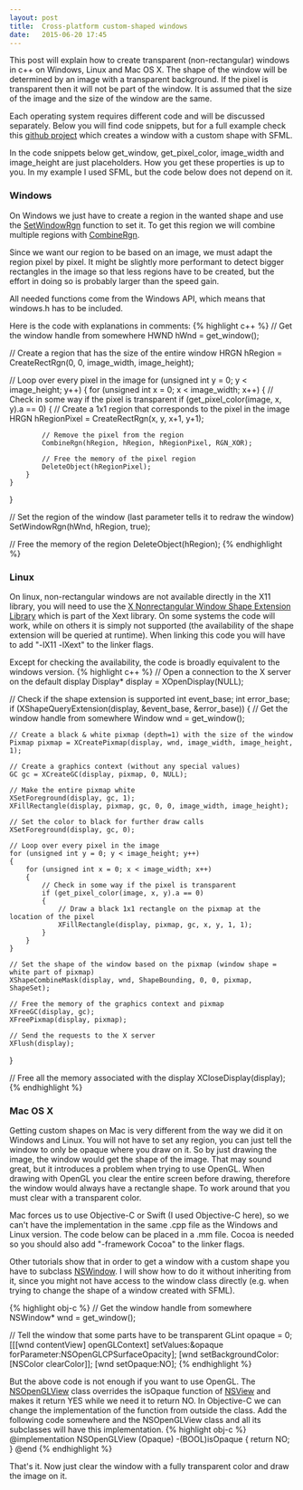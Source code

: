 ```yaml
---
layout: post
title:  Cross-platform custom-shaped windows
date:   2015-06-20 17:45
---
```

This post will explain how to create transparent (non-rectangular) windows in c++ on Windows, Linux and Mac OS X. The shape of the window will be determined by an image with a transparent background. If the pixel is transparent then it will not be part of the window. It is assumed that the size of the image and the size of the window are the same.

Each operating system requires different code and will be discussed separately. Below you will find code snippets, but for a full example check this [github project](https://github.com/texus/TransparentWindows) which creates a window with a custom shape with SFML.
<!--more-->

In the code snippets below get_window, get_pixel_color, image_width and image_height are just placeholders. How you get these properties is up to you. In my example I used SFML, but the code below does not depend on it.

### Windows
On Windows we just have to create a region in the wanted shape and use the [SetWindowRgn](https://msdn.microsoft.com/en-us/library/aa930600.aspx) function to set it. To get this region we will combine multiple regions with [CombineRgn](https://msdn.microsoft.com/en-us/library/aa922002.aspx).

Since we want our region to be based on an image, we must adapt the region pixel by pixel. It might be slightly more performant to detect bigger rectangles in the image so that less regions have to be created, but the effort in doing so is probably larger than the speed gain.

All needed functions come from the Windows API, which means that windows.h has to be included.

Here is the code with explanations in comments:
{% highlight c++ %}
// Get the window handle from somewhere
HWND hWnd = get_window();

// Create a region that has the size of the entire window
HRGN hRegion = CreateRectRgn(0, 0, image_width, image_height);

// Loop over every pixel in the image
for (unsigned int y = 0; y < image_height; y++)
{
    for (unsigned int x = 0; x < image_width; x++)
    {
        // Check in some way if the pixel is transparent
        if (get_pixel_color(image, x, y).a == 0)
        {
            // Create a 1x1 region that corresponds to the pixel in the image
            HRGN hRegionPixel = CreateRectRgn(x, y, x+1, y+1);

            // Remove the pixel from the region
            CombineRgn(hRegion, hRegion, hRegionPixel, RGN_XOR);

            // Free the memory of the pixel region
            DeleteObject(hRegionPixel);
        }
    }
}

// Set the region of the window (last parameter tells it to redraw the window)
SetWindowRgn(hWnd, hRegion, true);

// Free the memory of the region
DeleteObject(hRegion);
{% endhighlight %}

### Linux
On linux, non-rectangular windows are not available directly in the X11 library, you will need to use the [X Nonrectangular Window Shape Extension Library](http://www.x.org/releases/X11R7.6/doc/libXext/shapelib.html) which is part of the Xext library. On some systems the code will work, while on others it is simply not supported (the availability of the shape extension will be queried at runtime). When linking this code you will have to add "-lX11 -lXext" to the linker flags.

Except for checking the availability, the code is broadly equivalent to the windows version.
{% highlight c++ %}
// Open a connection to the X server on the default display
Display* display = XOpenDisplay(NULL);

// Check if the shape extension is supported
int event_base;
int error_base;
if (XShapeQueryExtension(display, &event_base, &error_base))
{
    // Get the window handle from somewhere
    Window wnd = get_window();

    // Create a black & white pixmap (depth=1) with the size of the window
    Pixmap pixmap = XCreatePixmap(display, wnd, image_width, image_height, 1);

    // Create a graphics context (without any special values)
    GC gc = XCreateGC(display, pixmap, 0, NULL);

    // Make the entire pixmap white
    XSetForeground(display, gc, 1);
    XFillRectangle(display, pixmap, gc, 0, 0, image_width, image_height);

    // Set the color to black for further draw calls
    XSetForeground(display, gc, 0);

    // Loop over every pixel in the image
    for (unsigned int y = 0; y < image_height; y++)
    {
        for (unsigned int x = 0; x < image_width; x++)
        {
            // Check in some way if the pixel is transparent
            if (get_pixel_color(image, x, y).a == 0)
            {
                // Draw a black 1x1 rectangle on the pixmap at the location of the pixel
                XFillRectangle(display, pixmap, gc, x, y, 1, 1);
            }
        }
    }

    // Set the shape of the window based on the pixmap (window shape = white part of pixmap)
    XShapeCombineMask(display, wnd, ShapeBounding, 0, 0, pixmap, ShapeSet);

    // Free the memory of the graphics context and pixmap
    XFreeGC(display, gc);
    XFreePixmap(display, pixmap);

    // Send the requests to the X server
    XFlush(display);
}

// Free all the memory associated with the display
XCloseDisplay(display);
{% endhighlight %}

### Mac OS X
Getting custom shapes on Mac is very different from the way we did it on Windows and Linux. You will not have to set any region, you can just tell the window to only be opaque where you draw on it. So by just drawing the image, the window would get the shape of the image. That may sound great, but it introduces a problem when trying to use OpenGL. When drawing with OpenGL you clear the entire screen before drawing, therefore the window would always have a rectangle shape. To work around that you must clear with a transparent color.

Mac forces us to use Objective-C or Swift (I used Objective-C here), so we can't have the implementation in the same .cpp file as the Windows and Linux version. The code below can be placed in a .mm file. Cocoa is needed so you should also add "-framework Cocoa" to the linker flags.

Other tutorials show that in order to get a window with a custom shape you have to subclass [NSWindow](https://developer.apple.com/library/mac/documentation/Cocoa/Reference/ApplicationKit/Classes/NSWindow_Class/). I will show how to do it without inheriting from it, since you might not have access to the window class directly (e.g. when trying to change the shape of a window created with SFML).

{% highlight obj-c %}
// Get the window handle from somewhere
NSWindow* wnd = get_window();

// Tell the window that some parts have to be transparent
GLint opaque = 0;
[[[wnd contentView] openGLContext] setValues:&opaque forParameter:NSOpenGLCPSurfaceOpacity];
[wnd setBackgroundColor:[NSColor clearColor]];
[wnd setOpaque:NO];
{% endhighlight %}

But the above code is not enough if you want to use OpenGL. The [NSOpenGLView](https://developer.apple.com/library/mac/documentation/Cocoa/Reference/ApplicationKit/Classes/NSOpenGLView_Class/index.html) class overrides the isOpaque function of [NSView](https://developer.apple.com/library/mac/documentation/Cocoa/Reference/ApplicationKit/Classes/NSView_Class/index.html) and makes it return YES while we need it to return NO. In Objective-C we can change the implementation of the function from outside the class. Add the following code somewhere and the NSOpenGLView class and all its subclasses will have this implementation. 
{% highlight obj-c %}
@implementation NSOpenGLView (Opaque)
-(BOOL)isOpaque {
    return NO;
}
@end
{% endhighlight %}

That's it. Now just clear the window with a fully transparent color and draw the image on it.
